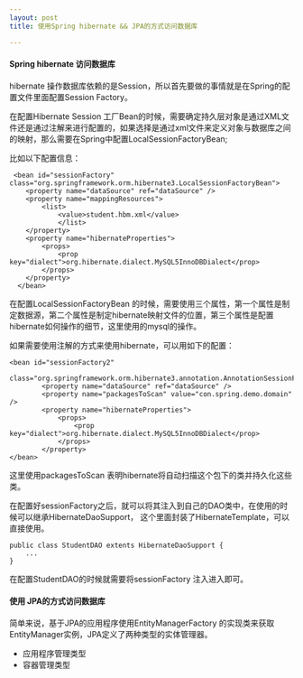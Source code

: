 ```yaml
---
layout: post
title: 使用Spring hibernate && JPA的方式访问数据库

---
```


#### Spring hibernate 访问数据库

hibernate 操作数据库依赖的是Session，所以首先要做的事情就是在Spring的配置文件里面配置Session Factory。

在配置Hibernate Session 工厂Bean的时候，需要确定持久层对象是通过XML文件还是通过注解来进行配置的，如果选择是通过xml文件来定义对象与数据库之间的映射，那么需要在Spring中配置LocalSessionFactoryBean;

比如以下配置信息：

```
 <bean id="sessionFactory" class="org.springframework.orm.hibernate3.LocalSessionFactoryBean">
  	<property name="dataSource" ref="dataSource" />
  	<property name="mappingResources">
  		<list>
  			<value>student.hbm.xml</value>
  	  		</list>
  	</property>
  	<property name="hibernateProperties">
  		<props>
  			<prop key="dialect">org.hibernate.dialect.MySQL5InnoDBDialect</prop>
  		</props>
  	</property>
  </bean>
```

在配置LocalSessionFactoryBean 的时候，需要使用三个属性，第一个属性是制定数据源，第二个属性是制定hibernate映射文件的位置，第三个属性是配置hibernate如何操作的细节，这里使用的mysql的操作。

如果需要使用注解的方式来使用hibernate，可以用如下的配置：

```
<bean id="sessionFactory2"
		class="org.springframework.orm.hibernate3.annotation.AnnotationSessionFactoryBean">
		<property name="dataSource" ref="dataSource" />
		<property name="packagesToScan" value="con.spring.demo.domain" />
		<property name="hibernateProperties">
			<props>
				<prop key="dialect">org.hibernate.dialect.MySQL5InnoDBDialect</prop>
			</props>
		</property>
</bean>
```
这里使用packagesToScan 表明hibernate将自动扫描这个包下的类并持久化这些类。

在配置好sessionFactory之后，就可以将其注入到自己的DAO类中，在使用的时候可以继承HibernateDaoSupport， 这个里面封装了HibernateTemplate，可以直接使用。

```
public class StudentDAO extents HibernateDaoSupport {
	...
}
```
在配置StudentDAO的时候就需要将sessionFactory 注入进入即可。

#### 使用 JPA的方式访问数据库

简单来说，基于JPA的应用程序使用EntityManagerFactory 的实现类来获取EntityManager实例，JPA定义了两种类型的实体管理器。

* 应用程序管理类型
* 容器管理类型